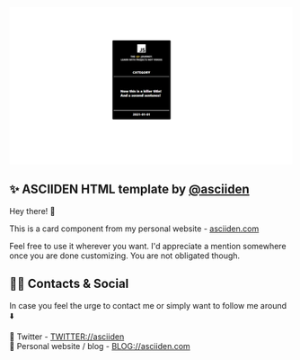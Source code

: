 <!-- ![image](../../../readme-image.png) -->
![image](./card-img.png)

## ✨ ASCIIDEN HTML template by [@asciiden](https://twitter.com/asciiden)

Hey there! 👋

This is a card component from my personal website - [asciiden.com](https://asciiden.com)

Feel free to use it wherever you want. I'd appreciate a mention somewhere once you are done customizing. You are not obligated though.

## 👨‍💻 Contacts & Social

In case you feel the urge to contact me or simply want to follow me around ⬇️

💬 Twitter - [TWITTER://asciiden](https://twitter.com/asciiden) <br>
📝 Personal website / blog - [BLOG://asciiden.com](https://asciiden.com)